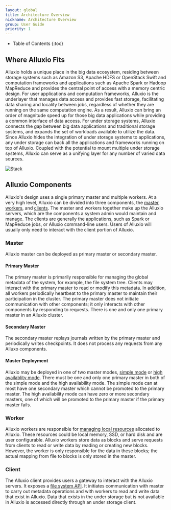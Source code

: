 ```yaml
---
layout: global
title: Architecture Overview
nickname: Architecture Overview
group: User Guide
priority: 1
---
```


* Table of Contents
{:toc}

## Where Alluxio Fits

Alluxio holds a unique place in the big data ecosystem, residing between storage systems such
as Amazon S3, Apache HDFS or OpenStack Swift and computation frameworks and applications such
as Apache Spark or Hadoop MapReduce and provides the central point of access with a memory
centric design. For user applications and computation frameworks, Alluxio is the underlayer
that manages data access and provides fast storage, facilitating data sharing and locality
between jobs, regardless of whether they are running on the same computation engine. As a
result, Alluxio can bring an order of magnitude speed up for those big data applications while
providing a common interface of data access. For under storage systems, Alluxio connects the
gap between big data applications and traditional storage systems, and expands the set of
workloads available to utilize the data. Since Alluxio hides the integration of under storage
systems to applications, any under storage can back all the applications and frameworks running
on top of Alluxio. Coupled with the potential to mount multiple under storage systems, Alluxio
can serve as a unifying layer for any number of varied data sources.

![Stack]({{site.data.img.stack}})

## Alluxio Components

Alluxio's design uses a single primary master and multiple workers. At a very high level, Alluxio
can be divided into three components, the [master](#master), [workers](#worker), and
[clients](#client). The master and workers together make up the Alluxio servers, which are the
components a system admin would maintain and manage. The clients are generally the
applications, such as Spark or MapReduce jobs, or Alluxio command-line users. Users of Alluxio
will usually only need to interact with the client portion of Alluxio.

### Master

Alluxio master can be deployed as primary master or secondary master.
#### Primary Master
The primary master is primarily responsible for managing the global metadata of the system,
for example, the file system tree. Clients may interact with the primary master to read or
modify this metadata. In addition, all workers periodically heartbeat to the primary master to
maintain their participation in the cluster. The primary master does not initiate communication
with other components; it only interacts with other components by responding to requests. There
is one and only one primary master in an Alluxio cluster.

#### Secondary Master
The secondary master replays journals written by the primary master and periodically writes
checkpoints. It does not process any requests from any Alluxo components.

#### Master Deployment
Alluxio may be deployed in one of two master modes, [simple mode](Running-Alluxio-Locally.html) or
[high availablity mode](Running-Alluxio-Fault-Tolerant.html). There must be one and only one
primary master in both of the simple mode and the high availability mode. The simple mode can at
most have one secondary master which cannot be promoted to the primary master. The high
availability mode can have zero or more secondary masters, one of which will be promoted to the
primary master if the primary master fails.

### Worker

Alluxio workers are responsible for [managing local resources](Alluxio-Storage.html)
allocated to Alluxio. These resources could be local memory, SSD, or hard disk and are user
configurable. Alluxio workers store data as blocks and serve requests from clients to read
or write data by reading or creating new blocks. However, the worker is only responsible for the
data in these blocks; the actual mapping from file to blocks is only stored in the master.

### Client

The Alluxio client provides users a gateway to interact with the Alluxio servers. It exposes
a [file system API](Clients-Alluxio-Java.html). It initiates communication with master to carry out
metadata operations and with workers to read and write data that exist in Alluxio. Data that
exists in the under storage but is not available in Alluxio is accessed directly through an
under storage client.
